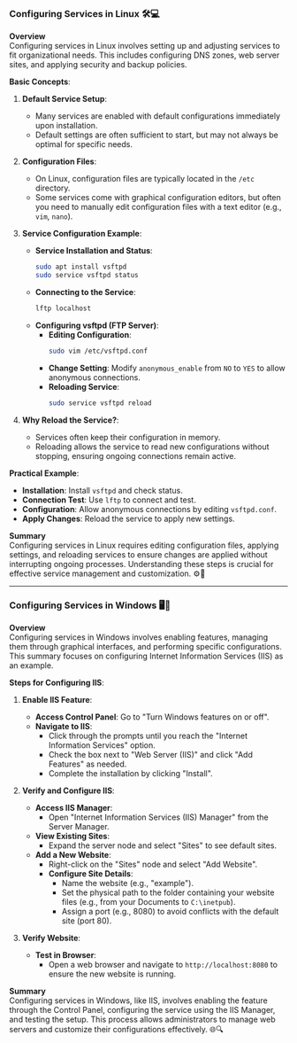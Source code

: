 ### Configuring Services in Linux 🛠️💻

**Overview**  
Configuring services in Linux involves setting up and adjusting services to fit organizational needs. This includes configuring DNS zones, web server sites, and applying security and backup policies.

**Basic Concepts**:

1. **Default Service Setup**:
   - Many services are enabled with default configurations immediately upon installation.
   - Default settings are often sufficient to start, but may not always be optimal for specific needs.

2. **Configuration Files**:
   - On Linux, configuration files are typically located in the `/etc` directory.
   - Some services come with graphical configuration editors, but often you need to manually edit configuration files with a text editor (e.g., `vim`, `nano`).

3. **Service Configuration Example**:
   - **Service Installation and Status**:
     ```bash
     sudo apt install vsftpd
     sudo service vsftpd status
     ```
   - **Connecting to the Service**:
     ```bash
     lftp localhost
     ```
   - **Configuring vsftpd (FTP Server)**:
     - **Editing Configuration**:
       ```bash
       sudo vim /etc/vsftpd.conf
       ```
     - **Change Setting**: Modify `anonymous_enable` from `NO` to `YES` to allow anonymous connections.
     - **Reloading Service**:
       ```bash
       sudo service vsftpd reload
       ```

4. **Why Reload the Service?**:
   - Services often keep their configuration in memory.
   - Reloading allows the service to read new configurations without stopping, ensuring ongoing connections remain active.

**Practical Example**:
   - **Installation**: Install `vsftpd` and check status.
   - **Connection Test**: Use `lftp` to connect and test.
   - **Configuration**: Allow anonymous connections by editing `vsftpd.conf`.
   - **Apply Changes**: Reload the service to apply new settings.

**Summary**  
Configuring services in Linux requires editing configuration files, applying settings, and reloading services to ensure changes are applied without interrupting ongoing processes. Understanding these steps is crucial for effective service management and customization. ⚙️📜

---

### Configuring Services in Windows 🖥️🔧

**Overview**  
Configuring services in Windows involves enabling features, managing them through graphical interfaces, and performing specific configurations. This summary focuses on configuring Internet Information Services (IIS) as an example.

**Steps for Configuring IIS**:

1. **Enable IIS Feature**:
   - **Access Control Panel**: Go to "Turn Windows features on or off".
   - **Navigate to IIS**: 
     - Click through the prompts until you reach the "Internet Information Services" option.
     - Check the box next to "Web Server (IIS)" and click "Add Features" as needed.
     - Complete the installation by clicking "Install".

2. **Verify and Configure IIS**:
   - **Access IIS Manager**:
     - Open "Internet Information Services (IIS) Manager" from the Server Manager.
   - **View Existing Sites**:
     - Expand the server node and select "Sites" to see default sites.
   - **Add a New Website**:
     - Right-click on the "Sites" node and select "Add Website".
     - **Configure Site Details**:
       - Name the website (e.g., "example").
       - Set the physical path to the folder containing your website files (e.g., from your Documents to `C:\inetpub`).
       - Assign a port (e.g., 8080) to avoid conflicts with the default site (port 80).

3. **Verify Website**:
   - **Test in Browser**:
     - Open a web browser and navigate to `http://localhost:8080` to ensure the new website is running.

**Summary**  
Configuring services in Windows, like IIS, involves enabling the feature through the Control Panel, configuring the service using the IIS Manager, and testing the setup. This process allows administrators to manage web servers and customize their configurations effectively. 🌐🔍